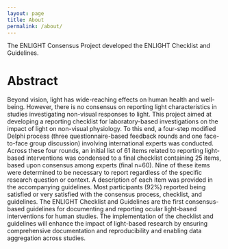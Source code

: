 ```yaml
---
layout: page
title: About
permalink: /about/
---
```


The ENLIGHT Consensus Project developed the ENLIGHT Checklist and Guidelines.

Abstract
========

Beyond vision, light has wide-reaching effects on human health and well-being. However, there is no consensus on reporting light characteristics in studies 
investigating non-visual responses to light. This project aimed at developing a reporting checklist for laboratory-based investigations on the impact of light on 
non-visual physiology. To this end, a four-step modified Delphi process (three questionnaire-based feedback rounds and one face-to-face group discussion) involving 
international experts was conducted. Across these four rounds, an initial list of 61 items related to reporting light-based interventions was condensed to a final 
checklist containing 25 items, based upon consensus among experts (final n=60). Nine of these items were determined to be necessary to report regardless of the 
specific research question or context. A description of each item was provided in the accompanying guidelines. Most participants (92%) reported being satisfied or 
very satisfied with the consensus process, checklist, and guidelines. The ENLIGHT Checklist and Guidelines are the first consensus-based guidelines for documenting 
and reporting ocular light-based interventions for human studies. The implementation of the checklist and guidelines will enhance the impact of light-based 
research by ensuring comprehensive documentation and reproducibility and enabling data aggregation across studies.

